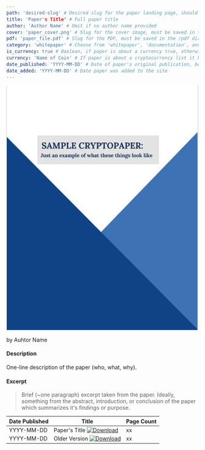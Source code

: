 ```yaml
---
path: 'desired-slug' # Desired slug for the paper landing page, should be based on the paper title and similar to the markdown file name
title: 'Paper's Title' # Full paper title
author: 'Author Name' # Omit if no author name provided
cover: 'paper_cover.png' # Slug for the cover image, must be saved in the /covers directory at the site root
pdf: 'paper_file.pdf' # Slug for the PDF, must be saved in the /pdf directory at the site root
category: 'whitepaper' # Choose from 'whitepaper', 'documentation', and 'research'
is_currency: true # Boolean, if paper is about a currency true, otherwise false
currency: 'Name of Coin' # If paper is about a cryptocurrency list it here, otherwise omit
date_published: 'YYYY-MM-DD' # Date of paper's original publication, be precise as possible, if no date know put unknown
date_added: 'YYYY-MM-DD' # Date paper was added to the site
---
```


[![Cover of the Paper](/covers/paper_cover.png)](/pdfs/paper_file.pdf)

by Auhtor Name

#### Description
One-line description of the paper (who, what, why).

#### Excerpt
> Brief (~one paragraph) excerpt taken from the paper. Ideally, something from the abstract, introduction, or conclusion of the paper which summarizes it's findings or purpose.

Date Published | Title                                                                           | Page Count
---------------|---------------------------------------------------------------------------------|------------
YYYY-MM-DD     | Paper's Title [![Download](/assets/download_cloud.svg)](/pdfs/paper_file.pdf)   | xx
YYYY-MM-DD     | Older Version [![Download](/assets/download_cloud.svg)](/pdfs/paper_file_2.pdf) | xx
